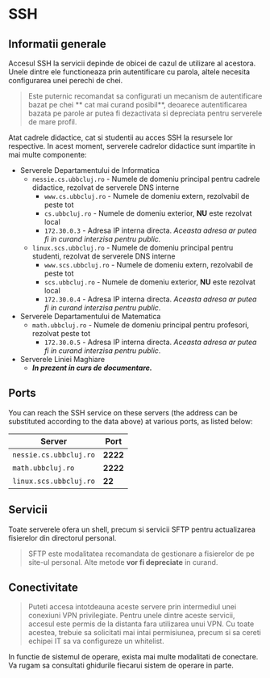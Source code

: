 # SSH

## Informatii generale

Accesul SSH la servicii depinde de obicei de cazul de utilizare al acestora. Unele dintre ele functioneaza prin autentificare cu parola, altele necesita configurarea unei perechi de chei.

> Este puternic recomandat sa configurati un mecanism de autentificare bazat pe chei ** cat mai curand posibil**, deoarece autentificarea bazata pe parole ar putea fi dezactivata si depreciata pentru serverele de mare profil.

Atat cadrele didactice, cat si studentii au acces SSH la resursele lor respective. In acest moment, serverele cadrelor didactice sunt impartite in mai multe componente:

- Serverele Departamentului de Informatica
	- `nessie.cs.ubbcluj.ro` - Numele de domeniu principal pentru cadrele didactice, rezolvat de serverele DNS interne
        - `www.cs.ubbcluj.ro` - Numele de domeniu extern, rezolvabil de peste tot
        - `cs.ubbcluj.ro` - Numele de domeniu exterior, **NU** este rezolvat local
		- `172.30.0.3` - Adresa IP interna directa. _Aceasta adresa ar putea fi in curand interzisa pentru public._
	- `linux.scs.ubbcluj.ro` - Numele de domeniu principal pentru studenti, rezolvat de serverele DNS interne
        - `www.scs.ubbcluj.ro` - Numele de domeniu extern, rezolvabil de peste tot
        - `scs.ubbcluj.ro` - Numele de domeniu exterior, **NU** este rezolvat local
		- `172.30.0.4` - Adresa IP interna directa. _Aceasta adresa ar putea fi in curand interzisa pentru public_.
- Serverele Departamentului de Matematica
	- `math.ubbcluj.ro` - Numele de domeniu principal pentru profesori, rezolvat peste tot
		- `172.30.0.5` - Adresa IP interna directa. _Aceasta adresa ar putea fi in curand interzisa pentru public_.
- Serverele Liniei Maghiare 
    - **_In prezent in curs de documentare._**

## Ports

You can reach the SSH service on these servers (the address can be substituted according to the data above) at various ports, as listed below:

| Server                 | Port     	|
|------------------------|--------------|
| `nessie.cs.ubbcluj.ro` | **2222** 	|
| `math.ubbcluj.ro`      | **2222** 	|
| `linux.scs.ubbcluj.ro` | **22**   	|

## Servicii

Toate serverele ofera un shell, precum si servicii SFTP pentru actualizarea fisierelor din directorul personal.

> SFTP este modalitatea recomandata de gestionare a fisierelor de pe site-ul personal. Alte metode **vor fi depreciate** in curand.

## Conectivitate

> Puteti accesa intotdeauna aceste servere prin intermediul unei conexiuni VPN privilegiate. Pentru unele dintre aceste servicii, accesul este permis de la distanta fara utilizarea unui VPN. Cu toate acestea, trebuie sa solicitati mai intai permisiunea, precum si sa cereti echipei IT sa va configureze un whitelist.

In functie de sistemul de operare, exista mai multe modalitati de conectare. Va rugam sa consultati ghidurile fiecarui sistem de operare in parte.